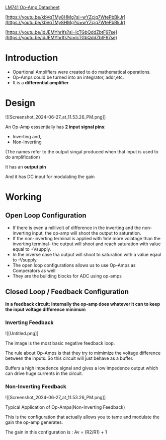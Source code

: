 [LM741 Op-Amp Datasheet](https://www.ti.com/lit/ds/symlink/lm741.pdf?ts=1719456827152&ref_url=https%253A%252F%252Fwww.google.com%252F)

[https://youtu.be/kbVqTMy8HMg?si=wYZcjq7WtePbBkJr](https://youtu.be/kbVqTMy8HMg?si=wYZcjq7WtePbBkJr)

[https://youtu.be/idJEMYhrIfs?si=IcTGbQddZbtF97se](https://youtu.be/idJEMYhrIfs?si=IcTGbQddZbtF97se)

# Introduction

  

- Opartional Amplifiers were created to do mathematical operations.
- Op-Amps could be turned into an integrator, addr,etc.
- It is a **differential amplifier**

  

# Design

![[Screenshot_2024-06-27_at_11.53.26_PM.png]]

An Op-Amp esssentially has **2 input signal pins**:

- Inverting and,
- Non-Inverting

(The names refer to the output singal produced when that input is used to do amplification)

It has an **output pin**

And it has DC input for modulating the gain

  

# Working

## Open Loop Configuration

- If there is even a millivolt of difference in the inverting and the non-inverting input, the op-amp will shoot the output to saturation.
- If the non-inverting terminal is applied with 1mV more volatage than the inverting terminal- the output will shoot and reach saturation with value equal to +Vsupply.
- In the inverse case tha output will shoot to saturation with a value eqaul to -Vsupply.
- The open loop configurations allows us to use Op-Amps as Comperators as well
- They are the building blocks for ADC using op-amps

  

## Closed Loop / Feedback Configuration

**In a feedback circuit: Internally the op-amp does whatever it can to keep the input voltage difference minimum**

### Inverting Feedback

![[Untitled.png]]

  

The image is the most basic negative feedback loop.

The rule about Op-Amps is that they try to mimimize the voltage difference between the inputs. So this circuit will just behave as a buffer.

Buffers a high impedence signal and gives a low impedence output which can drive huge currents in the circuit.

  

### Non-Inverting Feedback

  

![[Screenshot_2024-06-27_at_11.53.26_PM.png]]

Typical Application of Op-Amps(Non-Inverting Feedback)

  

This is the configuration that actually allows you to tame and modulate the gain the op-amp generates.

The gain in this configuration is : Av = (R2/R1) + 1